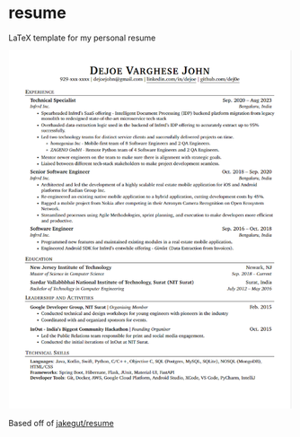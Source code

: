 # resume
LaTeX template for my personal resume

![Resume Preview](resume.png)

Based off of [jakegut/resume](https://github.com/jakegut/resume)

